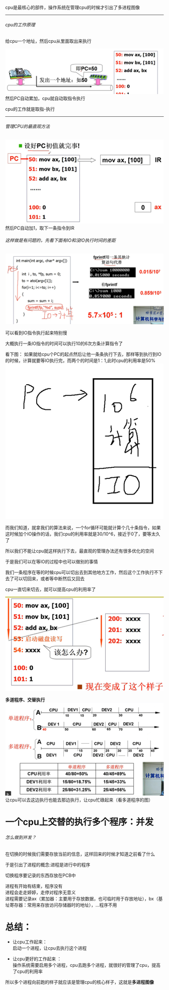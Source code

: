 

cpu是最核心的部件，操作系统在管理cpu的时候才引出了多进程图像    

----

###### cpu的工作原理   

给cpu一个地址，然后cpu从里面取出来执行       

![img.png](img.png)      
然后PC自动累加，cpu就自动取指令执行          

cpu的工作就是取指-执行   

----

###### 管理CPU的最直观方法      
![img_1.png](img_1.png)      
然后PC自动加1，取下一条指令到IR     

###### 这样做是有问题的，先看下面有IO和没IO执行时间的差距        
![img_2.png](img_2.png)     

可以看到IO指令执行起来特别慢      

大概执行一条IO指令的时间可以执行10的6次方条计算指令了   


看下图： 如果就给cpu个PC的起点然后让他一条条执行下去，那样等到执行到IO的时候，计算就要等IO执行完，而两个的时间是1：1,此时cpu的利用率是50%    
![img_4.png](img_4.png)    

而我们知道，就拿我们的算法来说，一个for循环可能就计算个几十条指令，如果这时候加个IO操作的话，我们cpu的利用率就是30/10^6，接近于0了，要等太久了    

所以我们不能让cpu就这样执行下去，最直观的管理办法还有很多优化的空间   

于是我们可以在等IO的过程中也可以做别的事情       

我们一条程序在等的时候cpu可以切出去到其他地方工作，然后这个工作执行不下去了可以切回来，或者等中断然后又回去     

cpu一直切来切去，就可以提高cpu的利用率了    


![img_5.png](img_5.png)     

**多道程序、交替执行**    
![img_6.png](img_6.png)    
让cpu可以去这边执行也能去那边执行，让cpu忙碌起来（看多道程序的图）      

# 一个cpu上交替的执行多个程序：并发   

###### 怎么做到并发？   
在切换的时候我们需要存放当前的信息，这样回来的时候才知道之前看了什么   

于是引出了进程的概念:进程是进行中的程序      

切换程序要记录的东西存放在PCB中   

进程有开始有结束，程序没有   
进程会走走婷婷，走停对程序无意义   
进程需要记录ax（累加器：主要用于存放数据，也可临时用于存放地址），bx（基址寄存器：常用来存放访问存储器时的地址），...程序不用   



# 总结：   
* 让cpu工作起来：    
启动一个进程，让cpu去执行这个进程    

* 让cpu更好的工作起来  ：   
操作系统需要启用多个进程，cpu去跑多个进程，就很好的管理了cpu，提高了cpu的利用率    


所以多个进程向前跑的样子就应该是管理cpu的核心样子，这就是**多进程图像**    




